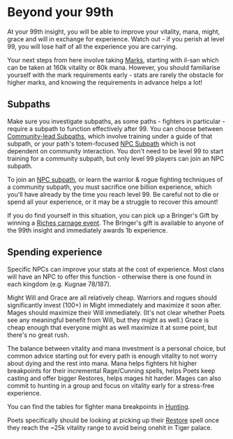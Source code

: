 # Beyond your 99th

At your 99th insight, you will be able to improve your vitality, mana, might, grace and will in exchange for experience. Watch out - if you perish at level 99, you will lose half of all the experience you are carrying.

Your next steps from here involve taking [Marks](character/marks.md), starting with il-san which can be taken at 160k vitality or 80k mana. However, you should familiarise yourself with the mark requirements early - stats are rarely the obstacle for higher marks, and knowing the requirements in advance helps a lot!

## Subpaths

Make sure you investigate subpaths, as some paths - fighters in particular - require a subpath to function effectively after 99. You can choose between [Community-lead Subpaths](character/community-subpath.md), which involve training under a guide of that subpath, or your path's totem-focused [NPC Subpath](character/npc-subpath.md) which is not dependent on community interaction. You don't need to be level 99 to start training for a community subpath, but only level 99 players can join an NPC subpath.

To join an [NPC subpath](character/npc-subpath.md), or learn the warrior & rogue fighting techniques of a community subpath, you must sacrifice one billion experience, which you'll have already by the time you reach level 99. Be careful not to die or spend all your experience, or it may be a struggle to recover this amount!

If you do find yourself in this situation, you can pick up a Bringer's Gift by winning a [Riches carnage event](community/carnage-events.md). The Bringer's gift is available to anyone of the 99th insight and immediately awards 1b experience.

## Spending experience

Specific NPCs can improve your stats at the cost of experience. Most clans will have an NPC to offer this function - otherwise there is one found in each kingdom (e.g. Kugnae 78/187).

Might Will and Grace are all relatively cheap. Warriors and rogues should significantly invest (100+) in Might immediately and maximize it soon after. Mages should maximize their Will immediately. (It's not clear whether Poets see any meaningful benefit from Will, but they might as well.) Grace is cheap enough that everyone might as well maximize it at some point, but there's no great rush.

The balance between vitality and mana investment is a personal choice, but common advice starting out for every path is enough vitality to not worry about dying and the rest into mana. Mana helps fighters hit higher breakpoints for their incremental Rage/Cunning spells, helps Poets keep casting and offer bigger Restores, helps mages hit harder. Mages can also commit to hunting in a group and focus on vitality early for a stress-free experience.

You can find the tables for fighter mana breakpoints in [Hunting](combat/hunting.md).

Poets specifically should be looking at picking up their [Restore](quests/restore.md) spell once they reach the ~25k vitality range to avoid being onehit in Tiger palace.

